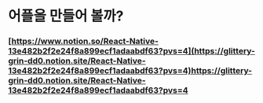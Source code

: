 # 어플을 만들어 볼까?

### [https://www.notion.so/React-Native-13e482b2f2e24f8a899ecf1adaabdf63?pvs=4](https://glittery-grin-dd0.notion.site/React-Native-13e482b2f2e24f8a899ecf1adaabdf63?pvs=4)https://glittery-grin-dd0.notion.site/React-Native-13e482b2f2e24f8a899ecf1adaabdf63?pvs=4
